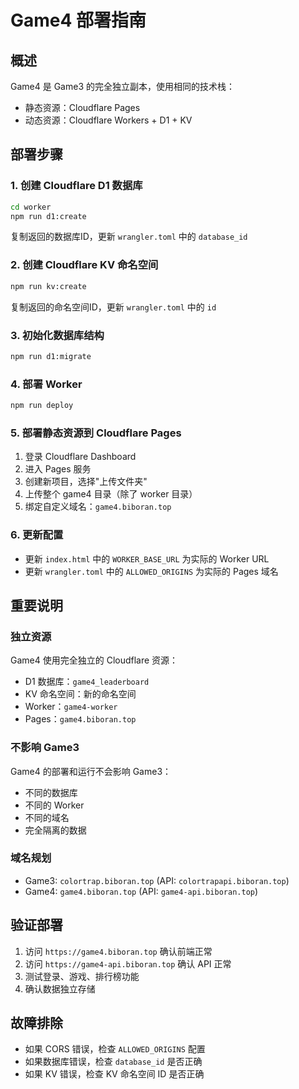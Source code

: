 # Game4 部署指南

## 概述
Game4 是 Game3 的完全独立副本，使用相同的技术栈：
- 静态资源：Cloudflare Pages
- 动态资源：Cloudflare Workers + D1 + KV

## 部署步骤

### 1. 创建 Cloudflare D1 数据库
```bash
cd worker
npm run d1:create
```
复制返回的数据库ID，更新 `wrangler.toml` 中的 `database_id`

### 2. 创建 Cloudflare KV 命名空间
```bash
npm run kv:create
```
复制返回的命名空间ID，更新 `wrangler.toml` 中的 `id`

### 3. 初始化数据库结构
```bash
npm run d1:migrate
```

### 4. 部署 Worker
```bash
npm run deploy
```

### 5. 部署静态资源到 Cloudflare Pages
1. 登录 Cloudflare Dashboard
2. 进入 Pages 服务
3. 创建新项目，选择"上传文件夹"
4. 上传整个 game4 目录（除了 worker 目录）
5. 绑定自定义域名：`game4.biboran.top`

### 6. 更新配置
- 更新 `index.html` 中的 `WORKER_BASE_URL` 为实际的 Worker URL
- 更新 `wrangler.toml` 中的 `ALLOWED_ORIGINS` 为实际的 Pages 域名

## 重要说明

### 独立资源
Game4 使用完全独立的 Cloudflare 资源：
- D1 数据库：`game4_leaderboard`
- KV 命名空间：新的命名空间
- Worker：`game4-worker`
- Pages：`game4.biboran.top`

### 不影响 Game3
Game4 的部署和运行不会影响 Game3：
- 不同的数据库
- 不同的 Worker
- 不同的域名
- 完全隔离的数据

### 域名规划
- Game3: `colortrap.biboran.top` (API: `colortrapapi.biboran.top`)
- Game4: `game4.biboran.top` (API: `game4-api.biboran.top`)

## 验证部署
1. 访问 `https://game4.biboran.top` 确认前端正常
2. 访问 `https://game4-api.biboran.top` 确认 API 正常
3. 测试登录、游戏、排行榜功能
4. 确认数据独立存储

## 故障排除
- 如果 CORS 错误，检查 `ALLOWED_ORIGINS` 配置
- 如果数据库错误，检查 `database_id` 是否正确
- 如果 KV 错误，检查 KV 命名空间 ID 是否正确



